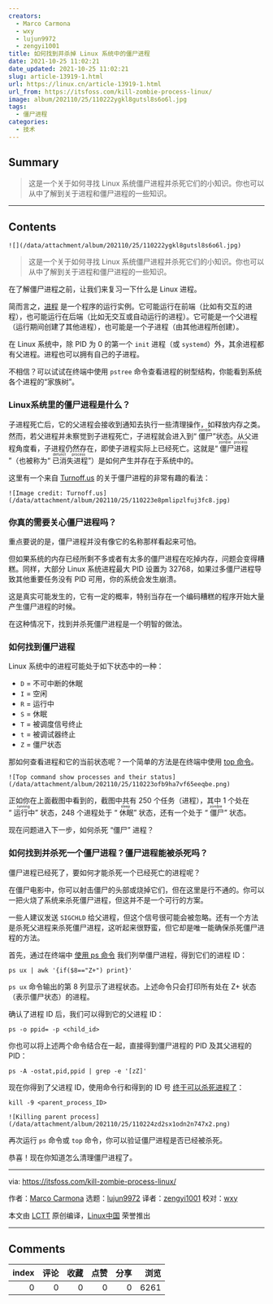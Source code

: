 ```yaml
---
creators:
  - Marco Carmona
  - wxy
  - lujun9972
  - zengyi1001
title: 如何找到并杀掉 Linux 系统中的僵尸进程
date: 2021-10-25 11:02:21
date_updated: 2021-10-25 11:02:21
slug: article-13919-1.html
url: https://linux.cn/article-13919-1.html
url_from: https://itsfoss.com/kill-zombie-process-linux/
image: album/202110/25/110222ygkl8gutsl8s6o6l.jpg
tags:
  - 僵尸进程
categories:
  - 技术
---
```


## Summary

> 这是一个关于如何寻找 Linux 系统僵尸进程并杀死它们的小知识。你也可以从中了解到关于进程和僵尸进程的一些知识。

***

<!-- more -->

## Contents

`![](/data/attachment/album/202110/25/110222ygkl8gutsl8s6o6l.jpg)`

> 
> 这是一个关于如何寻找 Linux 系统僵尸进程并杀死它们的小知识。你也可以从中了解到关于进程和僵尸进程的一些知识。
> 
> 
> 

在了解僵尸进程之前，让我们来复习一下什么是 Linux 进程。

简而言之，[进程](https://tldp.org/LDP/tlk/kernel/processes.html) 是一个程序的运行实例。它可能运行在前端（比如有交互的进程），也可能运行在后端（比如无交互或自动运行的进程）。它可能是一个父进程（运行期间创建了其他进程），也可能是一个子进程（由其他进程所创建）。

在 Linux 系统中，除 PID 为 0 的第一个 `init` 进程（或 `systemd`）外，其余进程都有父进程。进程也可以拥有自己的子进程。

不相信？可以试试在终端中使用 `pstree` 命令查看进程的树型结构，你能看到系统各个进程的“家族树”。

### Linux系统里的僵尸进程是什么？

子进程死亡后，它的父进程会接收到通知去执行一些清理操作，如释放内存之类。然而，若父进程并未察觉到子进程死亡，子进程就会进入到“<ruby> 僵尸 <rt>  zombie </rt></ruby>”状态。从父进程角度看，子进程仍然存在，即使子进程实际上已经死亡。这就是“<ruby> 僵尸进程 <rt>  zombie process </rt></ruby>”（也被称为“<ruby> 已消失进程 <rt>  defunct process </rt></ruby>”）是如何产生并存在于系统中的。

这里有一个来自 [Turnoff.us](https://turnoff.us/geek/zombie-processes/) 的关于僵尸进程的非常有趣的看法：

`![Image credit: Turnoff.us](/data/attachment/album/202110/25/110223e8pmlipzlfuj3fc8.jpg)`

### 你真的需要关心僵尸进程吗？

重点要说的是，僵尸进程并没有像它的名称那样看起来可怕。

但如果系统的内存已经所剩不多或者有太多的僵尸进程在吃掉内存，问题会变得糟糕。同样，大部分 Linux 系统进程最大 PID 设置为 32768，如果过多僵尸进程导致其他重要任务没有 PID 可用，你的系统会发生崩溃。

这是真实可能发生的，它有一定的概率，特别当存在一个编码糟糕的程序开始大量产生僵尸进程的时候。

在这种情况下，找到并杀死僵尸进程是一个明智的做法。

### 如何找到僵尸进程

Linux 系统中的进程可能处于如下状态中的一种：

* `D` = 不可中断的休眠
* `I` = 空闲
* `R` = 运行中
* `S` = 休眠
* `T` = 被调度信号终止
* `t` = 被调试器终止
* `Z` = 僵尸状态

那如何查看进程和它的当前状态呢？一个简单的方法是在终端中使用 [top 命令](https://linuxhandbook.com/top-command/)。

`![Top command show processes and their status](/data/attachment/album/202110/25/110223ofb9ha7vf65eeqbe.png)`

正如你在上面截图中看到的，截图中共有 250 个任务（进程），其中 1 个处在 “<ruby> 运行中 <rt>  running </rt></ruby>” 状态，248 个进程处于 “<ruby> 休眠 <rt>  sleep </rt></ruby>” 状态，还有一个处于 “<ruby> 僵尸 <rt>  zombie </rt></ruby>” 状态。

现在问题进入下一步，如何杀死 “僵尸” 进程？

### 如何找到并杀死一个僵尸进程？僵尸进程能被杀死吗？

僵尸进程已经死了，要如何才能杀死一个已经死亡的进程呢？

在僵尸电影中，你可以射击僵尸的头部或烧掉它们，但在这里是行不通的。你可以一把火烧了系统来杀死僵尸进程，但这并不是一个可行的方案。

一些人建议发送 `SIGCHLD` 给父进程，但这个信号很可能会被忽略。还有一个方法是杀死父进程来杀死僵尸进程，这听起来很野蛮，但它却是唯一能确保杀死僵尸进程的方法。

首先，通过在终端中 [使用 ps 命令](https://linuxhandbook.com/ps-command/) 我们列举僵尸进程，得到它们的进程 ID：

```shell
ps ux | awk '{if($8=="Z+") print}'
```

`ps ux` 命令输出的第 8 列显示了进程状态。上述命令只会打印所有处在 Z+ 状态（表示僵尸状态）的进程。

确认了进程 ID 后，我们可以得到它的父进程 ID：

```shell
ps -o ppid= -p <child_id>
```

你也可以将上述两个命令结合在一起，直接得到僵尸进程的 PID 及其父进程的 PID：

```shell
ps -A -ostat,pid,ppid | grep -e '[zZ]'
```

现在你得到了父进程 ID，使用命令行和得到的 ID 号 [终于可以杀死进程了](https://itsfoss.com/how-to-find-the-process-id-of-a-program-and-kill-it-quick-tip/)：

```shell
kill -9 <parent_process_ID>
```

`![Killing parent process](/data/attachment/album/202110/25/110224zd2sx1odn2n747x2.png)`

再次运行 `ps` 命令或 `top` 命令，你可以验证僵尸进程是否已经被杀死。

恭喜！现在你知道怎么清理僵尸进程了。

---

via: <https://itsfoss.com/kill-zombie-process-linux/>

作者：[Marco Carmona](https://itsfoss.com/author/marco/) 选题：[lujun9972](https://github.com/lujun9972) 译者：[zengyi1001](https://github.com/zengyi1001) 校对：[wxy](https://github.com/wxy)

本文由 [LCTT](https://github.com/LCTT/TranslateProject) 原创编译，[Linux中国](https://linux.cn/) 荣誉推出

***

## Comments


|   index |   评论 |   收藏 |   点赞 |   分享 |   浏览 |
|--------:|-------:|-------:|-------:|-------:|-------:|
|       0 |      0 |      0 |      0 |      0 |   6261 |

